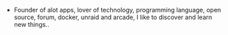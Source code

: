 - Founder of alot apps, lover of technology, programming language, open source, forum, docker, unraid and arcade, I like to discover and learn new things..
  <br>

























































































































































































































































































































































































































































































